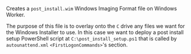 Creates a `post_install.wim` Windows Imaging Format file on Windows Worker.

The purpose of this file is to overlay onto the `C` drive any files we want 
for the Windows Installer to use. In this case we want to deploy a post 
install setup PowerShell script at `C:\post_install_setup.ps1` that is 
called by `autounattend.xml` `<FirstLogonCommands>`'s section.